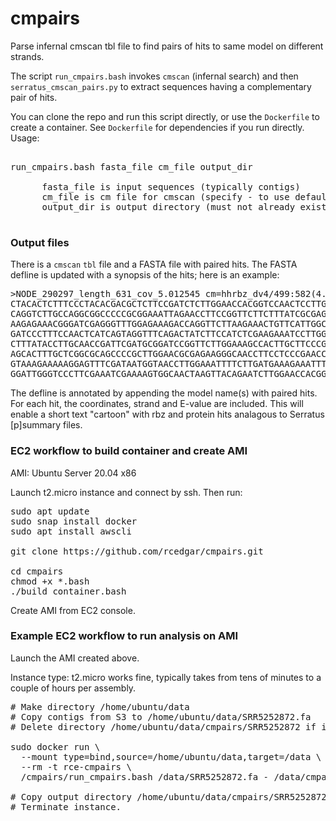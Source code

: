 # cmpairs
Parse infernal cmscan tbl file to find pairs of hits to same model on different strands.

The script `run_cmpairs.bash` invokes `cmscan` (infernal search) and then `serratus_cmscan_pairs.py` to extract sequences having a complementary pair of hits.

You can clone the repo and run this script directly, or use the `Dockerfile` to create a container. See `Dockerfile` for dependencies if you run directly. Usage:

<pre>

run_cmpairs.bash fasta_file cm_file output_dir
  
      fasta_file is input sequences (typically contigs)
      cm_file is cm file for cmscan (specify - to use default dez.cm = DVR4 + hhrbz_dv4)
      output_dir is output directory (must not already exist)

</pre>

### Output files

There is a `cmscan` `tbl` file and a FASTA file with paired hits. The FASTA defline is updated with a synopsis of the hits; here is an example:

<pre>
>NODE_290297_length_631_cov_5.012545 cm=hhrbz_dv4/499:582(4.4e-16)+,312:230(5.3e-16)-;
CTACACTCTTTCCCTACACGACGCTCTTCCGATCTCTTGGAACCACGGTCCAACTCCTTGACCTTAATCTCGATCTCATA
CAGGTCTTGCCAGGCGGCCCCCGCGGAAATTAGAACCTTCCGGTTCTTCTTTATCGCGAGAAGCTTCCTGAGAGCTTGTT
AAGAGAAACGGGATCGAGGGTTTGGAGAAAGACCAGGTTCTTAAGAAACTGTTCATTGGCTGCCTCGATTCGTTTCGTTG
GATCCCTTTCCAACTCATCAGTAGGTTTCAGACTATCTTCCATCTCGAAGAAATCCTTGGGTACCTATACGAATCTCCTT
CTTTATACCTTGCAACCGATTCGATGCGGATCCGGTTCTTGGAAAGCCACTTGCTTCCCGGCCAACGGCTTGGCGTTGCG
AGCACTTTGCTCGGCGCAGCCCCGCTTGGAACGCGAGAAGGGCAACCTTCCTCCCGAACCCGGTTCGAGGGTCGTTCGGA
GTAAAGAAAAAGGAGTTTCGATAATGGTAACCTTGGAAATTTTCTTGATGAAAGAAATTTCCGAAGCCATCCGAAGAGAA
GGATTGGGTCCCTTCGAAATCGAAAAGTGGCAACTAAGTTACAGAATCTTGGAACCACGGTCCAACTCCTT
</pre>

The defline is annotated by appending the model name(s) with paired hits. For each hit, the coordinates, strand and E-value are included. This will enable a short text "cartoon" with rbz and protein hits analagous to Serratus [p]summary files.

### EC2 workflow to build container and create AMI

AMI: Ubuntu Server 20.04 x86

Launch t2.micro instance and connect by ssh. Then run:

<pre>
sudo apt update
sudo snap install docker
sudo apt install awscli

git clone https://github.com/rcedgar/cmpairs.git

cd cmpairs
chmod +x *.bash
./build_container.bash
</pre>

Create AMI from EC2 console.

### Example EC2 workflow to run analysis on AMI

Launch the AMI created above.

Instance type: t2.micro works fine, typically takes from tens of minutes to a couple of hours per assembly.

<pre>
# Make directory /home/ubuntu/data
# Copy contigs from S3 to /home/ubuntu/data/SRR5252872.fa
# Delete directory /home/ubuntu/data/cmpairs/SRR5252872 if it already exists (error if it does)

sudo docker run \
  --mount type=bind,source=/home/ubuntu/data,target=/data \
  --rm -t rce-cmpairs \
  /cmpairs/run_cmpairs.bash /data/SRR5252872.fa - /data/cmpairs/SRR5252872
  
# Copy output directory /home/ubuntu/data/cmpairs/SRR5252872 to S3.
# Terminate instance.
</pre>
